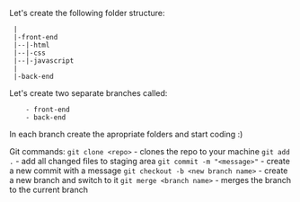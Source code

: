 Let's create the following folder structure:
```
 |
 |-front-end
 |--|-html
 |--|-css
 |--|-javascript
 |
 |-back-end
```
Let's create two separate branches called:
```
	- front-end
	- back-end
```
In each branch create the apropriate folders and start coding :)

Git commands:
`git clone <repo>` - clones the repo to your machine
`git add .` - add all changed files to staging area
`git commit -m "<message>"` - create a new commit with a message
`git checkout -b <new branch name>` - create a new branch and switch to it
`git merge <branch name>` - merges the branch to the current branch

